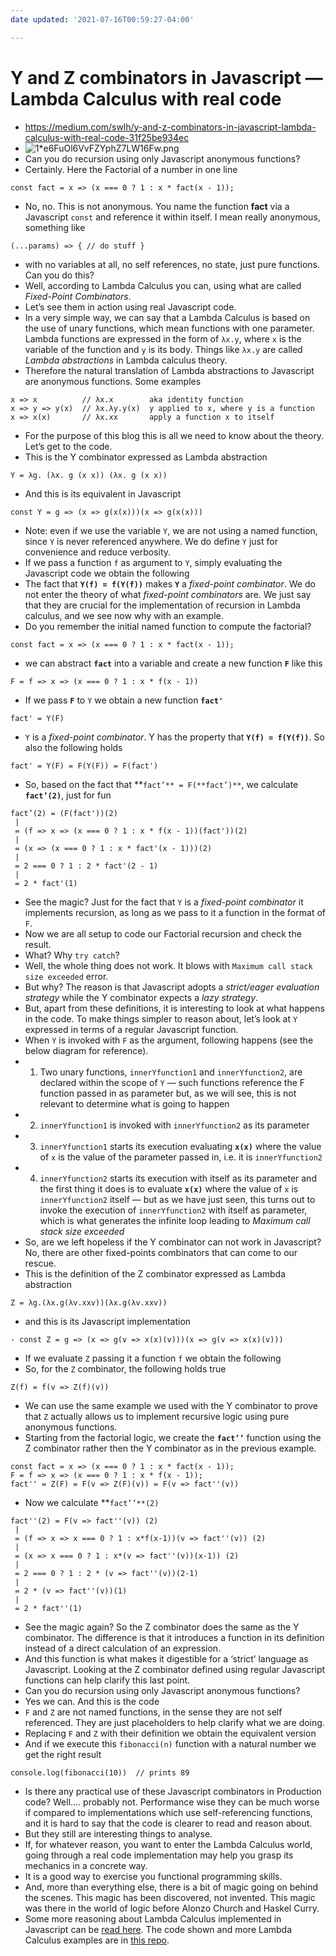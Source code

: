 ```yaml
---
date updated: '2021-07-16T00:59:27-04:00'

---
```


 # Y and Z combinators in Javascript — Lambda Calculus with real code
- <https://medium.com/swlh/y-and-z-combinators-in-javascript-lambda-calculus-with-real-code-31f25be934ec>
- ![1*e6FuOl6VvFZYphZ7LW16Fw.png](Y%20and%20Z%20combinators%20in%20Javascript%20Lambda%20Calculus%20/1e6FuOl6VvFZYphZ7LW16Fw.png)
- Can you do recursion using only Javascript anonymous functions?
- Certainly. Here the Factorial of a number in one line
```
const fact = x => (x === 0 ? 1 : x * fact(x - 1));
```

- No, no. This is not anonymous. You name the function **fact** via a Javascript `const` and reference it within itself. I mean really anonymous, something like

```
(...params) => { // do stuff }
```

- with no variables at all, no self references, no state, just pure functions. Can you do this?
- Well, according to Lambda Calculus you can, using what are called _Fixed-Point Combinators_.
- Let’s see them in action using real Javascript code.
- In a very simple way, we can say that a Lambda Calculus is based on the use of unary functions, which mean functions with one parameter. Lambda functions are expressed in the form of `λx.y`, where `x` is the variable of the function and `y` is its body. Things like `λx.y` are called _Lambda abstractions_ in Lambda calculus theory.
- Therefore the natural translation of Lambda abstractions to Javascript are anonymous functions. Some examples

```
x => x          // λx.x        aka identity function
x => y => y(x)  // λx.λy.y(x)  y applied to x, where y is a function
x => x(x)       // λx.xx       apply a function x to itself
```
- For the purpose of this blog this is all we need to know about the theory. Let’s get to the code.
- This is the Y combinator expressed as Lambda abstraction
```
Y = λg. (λx. g (x x)) (λx. g (x x))
```

- And this is its equivalent in Javascript

```
const Y = g => (x => g(x(x)))(x => g(x(x)))
```

- Note: even if we use the variable `Y`, we are not using a named function, since `Y` is never referenced anywhere. We do define `Y` just for convenience and reduce verbosity.
- If we pass a function `f` as argument to `Y`, simply evaluating the Javascript code we obtain the following
- The fact that **`Y(f) = f(Y(f))`** makes **`Y`** a _fixed-point combinator_. We do not enter the theory of what _fixed-point combinators_ are. We just say that they are crucial for the implementation of recursion in Lambda calculus, and we see now why with an example.
- Do you remember the initial named function to compute the factorial?

```
const fact = x => (x === 0 ? 1 : x * fact(x - 1));
```
- we can abstract **`fact`** into a variable and create a new function **`F`** like this

```
F = f => x => (x === 0 ? 1 : x * f(x - 1))
```
- If we pass **`F`** to `Y` we obtain a new function **`fact'`**

```
fact' = Y(F)
```
- `Y` is a _fixed-point combinator_. Y has the property that **`Y(f) = f(Y(f))`**. So also the following holds

```
fact' = Y(F) = F(Y(F)) = F(fact')
```
- So, based on the fact that **`fact’** = F(**fact’)**`, we calculate **`fact’(2)`**, just for fun

```
fact’(2) = (F(fact'))(2)
 |
 = (f => x => (x === 0 ? 1 : x * f(x - 1))(fact'))(2)
 |
 = (x => (x === 0 ? 1 : x * fact'(x - 1)))(2)
 |
 = 2 === 0 ? 1 : 2 * fact'(2 - 1)
 |
 = 2 * fact'(1)
```
- See the magic? Just for the fact that `Y` is a _fixed-point combinator_ it implements recursion, as long as we pass to it a function in the format of `F`.
- Now we are all setup to code our Factorial recursion and check the result.
- What? Why `try catch`?
- Well, the whole thing does not work. It blows with `Maximum call stack size exceeded` error.
- But why? The reason is that Javascript adopts a _strict/eager evaluation strategy_ while the Y combinator expects a _lazy strategy_.
- But, apart from these definitions, it is interesting to look at what happens in the code. To make things simpler to reason about, let’s look at `Y` expressed in terms of a regular Javascript function.
- When `Y` is invoked with `F` as the argument, following happens (see the below diagram for reference).
- 1. Two unary functions, `innerYfunction1` and `innerYfunction2`, are declared within the scope of `Y` — such functions reference the F function passed in as parameter but, as we will see, this is not relevant to determine what is going to happen
- 2. `innerYfunction1` is invoked with `innerYfunction2` as its parameter
- 3. `innerYfunction1` starts its execution evaluating **`x(x)`** where the value of `x` is the value of the parameter passed in, i.e. it is `innerYfunction2`
- 4. `innerYfunction2` starts its execution with itself as its parameter and the first thing it does is to evaluate **`x(x)`** where the value of `x` is `innerYfunction2` itself — but as we have just seen, this turns out to invoke the execution of `innerYfunction2` with itself as parameter, which is what generates the infinite loop leading to _Maximum call stack size exceeded_
- So, are we left hopeless if the Y combinator can not work in Javascript? No, there are other fixed-points combinators that can come to our rescue.
- This is the definition of the Z combinator expressed as Lambda abstraction

```
Z = λg.(λx.g(λv.xxv))(λx.g(λv.xxv))
```
- and this is its Javascript implementation

```
- const Z = g => (x => g(v => x(x)(v)))(x => g(v => x(x)(v)))
```
- If we evaluate `Z` passing it a function `f` we obtain the following
- So, for the `Z` combinator, the following holds true

```
Z(f) = f(v => Z(f)(v))
```
- We can use the same example we used with the Y combinator to prove that `Z` actually allows us to implement recursive logic using pure anonymous functions.
- Starting from the factorial logic, we create the **`fact’’`** function using the Z combinator rather then the Y combinator as in the previous example.

```
const fact = x => (x === 0 ? 1 : x * fact(x - 1));
F = f => x => (x === 0 ? 1 : x * f(x - 1));
fact'' = Z(F) = F(v => Z(F)(v)) = F(v => fact''(v))
```
- Now we calculate **`fact’’**(2)`

```
fact''(2) = F(v => fact''(v)) (2)
 |
 = (f => x => x === 0 ? 1 : x*f(x-1))(v => fact''(v)) (2)
 |
 = (x => x === 0 ? 1 : x*(v => fact''(v))(x-1)) (2)
 |
 = 2 === 0 ? 1 : 2 * (v => fact''(v))(2-1)
 |
 = 2 * (v => fact''(v))(1)
 |
 = 2 * fact''(1)
```
- See the magic again? So the Z combinator does the same as the Y combinator. The difference is that it introduces a function in its definition instead of a direct calculation of an expression.
- And this function is what makes it digestible for a ‘strict’ language as Javascript. Looking at the Z combinator defined using regular Javascript functions can help clarify this last point.
- Can you do recursion using only Javascript anonymous functions?
- Yes we can. And this is the code
- `F` and `Z` are not named functions, in the sense they are not self referenced. They are just placeholders to help clarify what we are doing.
- Replacing `F` and `Z` with their definition we obtain the equivalent version
- And if we execute this `fibonacci(n)` function with a natural number we get the right result

```
console.log(fibonacci(10))  // prints 89
```
- Is there any practical use of these Javascript combinators in Production code? Well…. probably not. Performance wise they can be much worse if compared to implementations which use self-referencing functions, and it is hard to say that the code is clearer to read and reason about.
- But they still are interesting things to analyse.
- If, for whatever reason, you want to enter the Lambda Calculus world, going through a real code implementation may help you grasp its mechanics in a concrete way.
- It is a good way to exercise you functional programming skills.
- And, more than everything else, there is a bit of magic going on behind the scenes. This magic has been discovered, not invented. This magic was there in the world of logic before Alonzo Church and Haskel Curry.
- Some more reasoning about Lambda Calculus implemented in Javascript can be [read here](https://hackernoon.com/lets-code-the-roots-of-functional-programming-lambda-calculus-implemented-in-typescript-36806ebc2857). The code shown and more Lambda Calculus examples are in [this repo](https://github.com/EnricoPicci/lambda-calculus-typescript).
